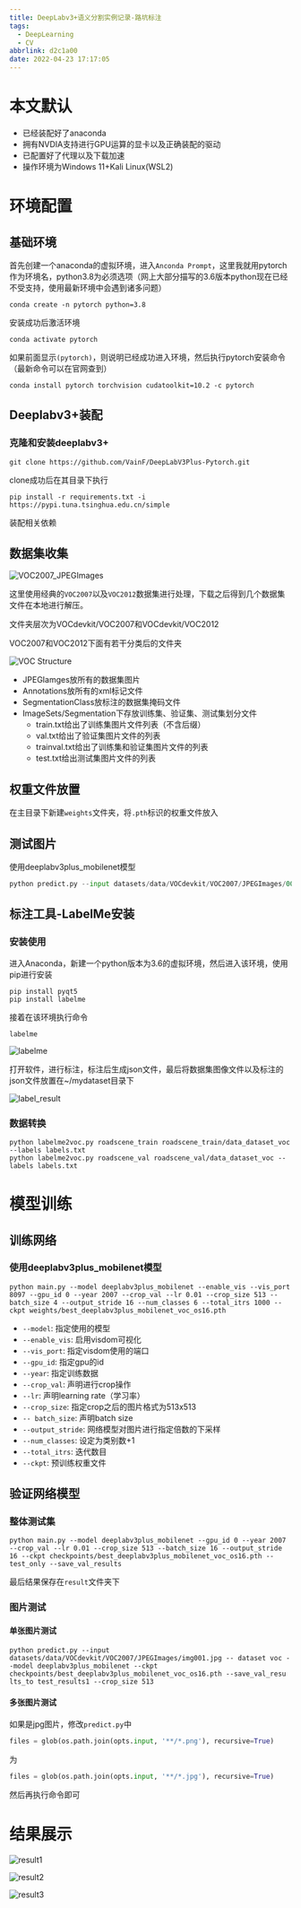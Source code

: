 ```yaml
---
title: DeepLabv3+语义分割实例记录-路坑标注
tags:
  - DeepLearning
  - CV
abbrlink: d2c1a00
date: 2022-04-23 17:17:05
---
```


# 本文默认

- 已经装配好了anaconda
- 拥有NVDIA支持进行GPU运算的显卡以及正确装配的驱动
- 已配置好了代理以及下载加速
- 操作环境为Windows 11+Kali Linux(WSL2)

# 环境配置

## 基础环境

首先创建一个anaconda的虚拟环境，进入`Anconda Prompt`，这里我就用pytorch作为环境名，python3.8为必须选项（网上大部分描写的3.6版本python现在已经不受支持，使用最新环境中会遇到诸多问题）

```shell
conda create -n pytorch python=3.8
```

安装成功后激活环境

```shell
conda activate pytorch
```

如果前面显示`(pytorch)`，则说明已经成功进入环境，然后执行pytorch安装命令（最新命令可以在官网查到）

```shell
conda install pytorch torchvision cudatoolkit=10.2 -c pytorch
```

## Deeplabv3+装配

### 克隆和安装deeplabv3+

```shell
git clone https://github.com/VainF/DeepLabV3Plus-Pytorch.git
```

clone成功后在其目录下执行

```shell
pip install -r requirements.txt -i https://pypi.tuna.tsinghua.edu.cn/simple
```

装配相关依赖

## 数据集收集

![VOC2007_JPEGImages](https://image.0error.net/img/2022/20220429205621.png)

这里使用经典的`VOC2007`以及`VOC2012`数据集进行处理，下载之后得到几个数据集文件在本地进行解压。

文件夹层次为VOCdevkit/VOC2007和VOCdevkit/VOC2012

VOC2007和VOC2012下面有若干分类后的文件夹

![VOC Structure](https://image.0error.net/img/2022/20220429205644.png)

- JPEGIamges放所有的数据集图片
- Annotations放所有的xml标记文件
- SegmentationClass放标注的数据集掩码文件
- ImageSets/Segmentation下存放训练集、验证集、测试集划分文件
  - train.txt给出了训练集图片文件列表（不含后缀）
  - val.txt给出了验证集图片文件的列表
  - trainval.txt给出了训练集和验证集图片文件的列表
  - test.txt给出测试集图片文件的列表

## 权重文件放置

在主目录下新建`weights`文件夹，将`.pth`标识的权重文件放入

## 测试图片

使用deeplabv3plus_mobilenet模型

```python
python predict.py --input datasets/data/VOCdevkit/VOC2007/JPEGImages/000001.jpg --dataset voc --model deeplabv3plus_mobilenet --ckpt weights/best_deeplabv3plus_mobilenet_voc_os16.pth --save_val_results_to test_results
```

## 标注工具-LabelMe安装

### 安装使用

进入Anaconda，新建一个python版本为3.6的虚拟环境，然后进入该环境，使用pip进行安装

```shell
pip install pyqt5
pip install labelme
```

接着在该环境执行命令

```shell
labelme
```

![labelme](https://image.0error.net/img/2022/20220429205140.png)

打开软件，进行标注，标注后生成json文件，最后将数据集图像文件以及标注的json文件放置在~/mydataset目录下

![label_result](https://image.0error.net/img/2022/20220429205500.png)

### 数据转换

```shell
python labelme2voc.py roadscene_train roadscene_train/data_dataset_voc --labels labels.txt
python labelme2voc.py roadscene_val roadscene_val/data_dataset_voc --labels labels.txt
```



# 模型训练

## 训练网络

### 使用deeplabv3plus_mobilenet模型

```shell
python main.py --model deeplabv3plus_mobilenet --enable_vis --vis_port 8097 --gpu_id 0 --year 2007 --crop_val --lr 0.01 --crop_size 513 --batch_size 4 --output_stride 16 --num_classes 6 --total_itrs 1000 --ckpt weights/best_deeplabv3plus_mobilenet_voc_os16.pth
```

- `--model`: 指定使用的模型
- `--enable_vis`: 启用visdom可视化
- `--vis_port`: 指定visdom使用的端口
- `--gpu_id`: 指定gpu的id
- `--year`: 指定训练数据
- `--crop_val`: 声明进行crop操作
- `--lr`: 声明learning rate（学习率）
- `--crop_size`: 指定crop之后的图片格式为513x513
- `-- batch_size`: 声明batch size
- `--output_stride`: 网络模型对图片进行指定倍数的下采样
- `--num_classes`: 设定为类别数+1
- `--total_itrs`: 迭代数目
- `--ckpt`: 预训练权重文件

## 验证网络模型

### 整体测试集

```shell
python main.py --model deeplabv3plus_mobilenet --gpu_id 0 --year 2007 --crop_val --lr 0.01 --crop_size 513 --batch_size 16 --output_stride 16 --ckpt checkpoints/best_deeplabv3plus_mobilenet_voc_os16.pth --test_only --save_val_results
```

最后结果保存在`result`文件夹下

### 图片测试

#### 单张图片测试

```shell
python predict.py --input datasets/data/VOCdevkit/VOC2007/JPEGImages/img001.jpg -- dataset voc --model deeplabv3plus_mobilenet --ckpt checkpoints/best_deeplabv3plus_mobilenet_voc_os16.pth --save_val_resu lts_to test_results1 --crop_size 513
```

#### 多张图片测试

如果是jpg图片，修改`predict.py`中

```python
files = glob(os.path.join(opts.input, '**/*.png'), recursive=True)
```

为

```python
files = glob(os.path.join(opts.input, '**/*.jpg'), recursive=True)
```

然后再执行命令即可

# 结果展示

![result1](https://image.0error.net/img/2022/18_overlay.png)

![result2](https://image.0error.net/img/2022/0_overlay.png)

![result3](https://image.0error.net/img/2022/178_overlay.png)
